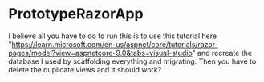 # PrototypeRazorApp
I believe all you have to do to run this is to use this tutorial here "https://learn.microsoft.com/en-us/aspnet/core/tutorials/razor-pages/model?view=aspnetcore-9.0&tabs=visual-studio" and recreate the database I used by scaffolding everything and migrating. Then you have to delete the duplicate views and it should work?
